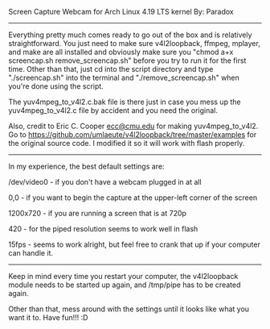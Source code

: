 Screen Capture Webcam for Arch Linux 4.19 LTS kernel
By: Paradox
________________________________

Everything pretty much comes ready to go out of the box and is relatively straightforward.  You just need to make sure v4l2loopback, ffmpeg, mplayer, and make are all installed and obviously make sure you "chmod a+x screencap.sh remove_screencap.sh" before you try to run it for the first time.  Other than that, just cd into the script directory and type "./screencap.sh" into the terminal and "./remove_screencap.sh" when you're done using the script.

The yuv4mpeg_to_v4l2.c.bak file is there just in case you mess up the yuv4mpeg_to_v4l2.c file by accident and you need the original.

Also, credit to Eric C. Cooper <ecc@cmu.edu> for making yuv4mpeg_to_v4l2.  Go to https://github.com/umlaeute/v4l2loopback/tree/master/examples for the original source code.  I modified it so it will work with flash properly.
________________________________


In my experience, the best default settings are:

/dev/video0 - if you don't have a webcam plugged in at all

0,0 - if you want to begin the capture at the upper-left corner of the screen

1200x720 - if you are running a screen that is at 720p

420 - for the piped resolution seems to work well in flash

15fps - seems to work alright, but feel free to crank that up if your computer can handle it.
________________________________

Keep in mind every time you restart your computer, the v4l2loopback module needs to be started up again, and /tmp/pipe has to be created again.

Other than that, mess around with the settings until it looks like what you want it to.
Have fun!!! :D
